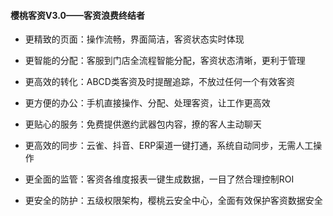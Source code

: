 #### 樱桃客资V3.0——客资浪费终结者

* 更精致的页面：操作流畅，界面简洁，客资状态实时体现

* 更智能的分配：客服到门店全流程智能分配，客资状态清晰，更利于管理

* 更高效的转化：ABCD类客资及时提醒追踪，不放过任何一个有效客资

* 更方便的办公：手机直接操作、分配、处理客资，让工作更高效

* 更贴心的服务：免费提供邀约武器包内容，撩的客人主动聊天

* 更高效的同步：云雀、抖音、ERP渠道一键打通，系统自动同步，无需人工操作

* 更全面的监管：客资各维度报表一键生成数据，一目了然合理控制ROI

* 更安全的防护：五级权限架构，樱桃云安全中心，全面有效保护客资数据安全



